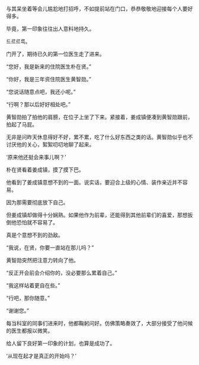 与其呆坐着等会儿尴尬地打招呼，不如提前站在门口，恭恭敬敬地迎接每个人要好得多。

毕竟，第一印象往往出人意料地持久。

 드르르륵。

门开了，期待已久的第一位医生走了进来。

“您好，我是新来的住院医生朴在贤。”

“你好，我是三年资住院医生黄智勋。”

“您说话随意点吧，我还小呢。”

“行啊？那以后好好相处吧。”

黄智勋拍了拍他的肩膀，在位子上坐了下来。紧接着，姜成镇便凑到黄智勋跟前，拍起了马屁。

无非是问昨天休息得好不好，累不累，吃了什么好东西之类的话。黄智勋似乎也不讨厌他的关心，絮絮叨叨地聊了起来。

‘原来他还挺会来事儿啊？’

朴在贤看着姜成镇，摸了摸下巴。

他看到了姜成镇意想不到的一面。说实话，要迎合上级的心情、装作亲近并不容易。

因为那需要彻底放下自己。

但姜成镇却做得十分娴熟。如果他作为前辈，还能得到其他前辈们的喜爱，那想扳倒他恐怕就不容易了。

真是个意想不到的劲敌。

“我说，在贤，你要一直站在那儿吗？”

黄智勋突然把注意力转向了他。

“反正开会前会介绍你的，没必要那么累着自己。”

“我这样站着更自在些。”

“行吧，那你随意。”

“谢谢您。”

每当科室的同事们进来时，他都鞠躬问好。仿佛策略奏效了，大部分接受了他问候的医生都报以微笑。

给人留下良好第一印象的计划，也算是成功了。

‘从现在起才是真正的开始吗？’